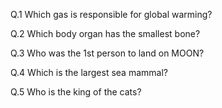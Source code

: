 Q.1 Which gas is responsible for global warming?

Q.2 Which body organ has the smallest bone?

Q.3 Who was the 1st person to land on MOON?

Q.4 Which is the largest sea mammal?

Q.5 Who is the king of the cats?
